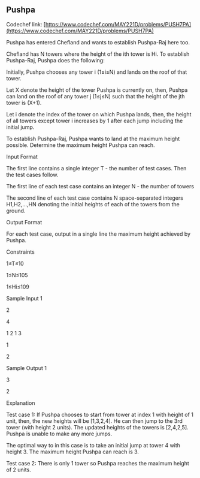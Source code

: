 ## Pushpa

Codechef link: [https://www.codechef.com/MAY221D/problems/PUSH7PA](https://www.codechef.com/MAY221D/problems/PUSH7PA)

Pushpa has entered Chefland and wants to establish Pushpa-Raj here too.

Chefland has N towers where the height of the ith tower is Hi. To establish Pushpa-Raj, Pushpa does the following:

Initially, Pushpa chooses any tower i (1≤i≤N) and lands on the roof of that tower.

Let X denote the height of the tower Pushpa is currently on, then, Pushpa can land on the roof of any tower j (1≤j≤N) such that the height of the jth tower is (X+1).

Let i denote the index of the tower on which Pushpa lands, then, the height of all towers except tower i increases by 1 after each jump including the initial jump.

To establish Pushpa-Raj, Pushpa wants to land at the maximum height possible. Determine the maximum height Pushpa can reach.


Input Format

The first line contains a single integer T - the number of test cases. Then the test cases follow.

The first line of each test case contains an integer N - the number of towers

The second line of each test case contains N space-separated integers H1,H2,…,HN denoting the initial heights of each of the towers from the ground.

Output Format

For each test case, output in a single line the maximum height achieved by Pushpa.

Constraints

1≤T≤10

1≤N≤105

1≤Hi≤109

Sample Input 1 

2

4

1 2 1 3

1

2

Sample Output 1 

3

2

Explanation

Test case 1: If Pushpa chooses to start from tower at index 1 with height of 1 unit, then, the new heights will be [1,3,2,4]. He can then jump to the 3rd tower (with height 2 units). The updated heights of the towers is [2,4,2,5]. Pushpa is unable to make any more jumps.

The optimal way to in this case is to take an initial jump at tower 4 with height 3. The maximum height Pushpa can reach is 3.

Test case 2: There is only 1 tower so Pushpa reaches the maximum height of 2 units.
